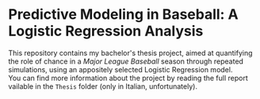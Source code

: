 # Predictive Modeling in Baseball: A Logistic Regression Analysis
  
This repository contains my bachelor's thesis project, aimed at quantifying the role of chance in a *Major League Baseball* season through repeated simulations, using an appositely selected Logistic Regression model.  
You can find more information about the project by reading the full report vailable in the `Thesis` folder (only in Italian, unfortunately).  

